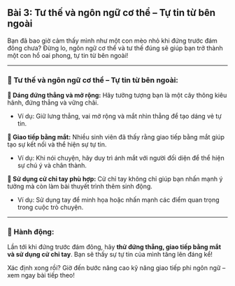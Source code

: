 ## Bài 3: Tư thế và ngôn ngữ cơ thể – Tự tin từ bên ngoài

Bạn đã bao giờ cảm thấy mình như một con mèo nhỏ khi đứng trước đám đông chưa? Đừng lo, ngôn ngữ cơ thể và tư thế đúng sẽ giúp bạn trở thành một con hổ oai phong, tự tin từ bên ngoài!

---

### 📌 Tư thế và ngôn ngữ cơ thể – Tự tin từ bên ngoài:

**🔹 Dáng đứng thẳng và mở rộng:**
Hãy tưởng tượng bạn là một cây thông kiêu hãnh, đứng thẳng và vững chãi.  
- Ví dụ: Giữ lưng thẳng, vai mở rộng và mắt nhìn thẳng để tạo dáng vẻ tự tin.  

**🔹 Giao tiếp bằng mắt:**
Nhiều sinh viên đã thấy rằng giao tiếp bằng mắt giúp tạo sự kết nối và thể hiện sự tự tin.  
- Ví dụ: Khi nói chuyện, hãy duy trì ánh mắt với người đối diện để thể hiện sự chú ý và chân thành.  

**🔹 Sử dụng cử chỉ tay phù hợp:**
Cử chỉ tay không chỉ giúp bạn nhấn mạnh ý tưởng mà còn làm bài thuyết trình thêm sinh động.  
- Ví dụ: Sử dụng tay để minh họa hoặc nhấn mạnh các điểm quan trọng trong cuộc trò chuyện.  

---

### 🚀 Hành động:

Lần tới khi đứng trước đám đông, hãy **thử đứng thẳng, giao tiếp bằng mắt và sử dụng cử chỉ tay**. Bạn sẽ thấy sự tự tin của mình tăng lên đáng kể!

Xác định xong rồi? Giờ đến bước nâng cao kỹ năng giao tiếp phi ngôn ngữ – xem ngay bài tiếp theo!